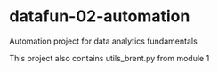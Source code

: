 # datafun-02-automation
Automation project for data analytics fundamentals

This project also contains utils_brent.py from module 1